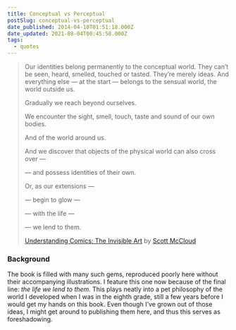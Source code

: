 ```yaml
---
title: Conceptual vs Perceptual
postSlug: conceptual-vs-perceptual
date_published: 2014-04-10T01:51:18.000Z
date_updated: 2021-08-04T00:45:58.000Z
tags:
  - quotes
---
```


> Our identities belong permanently to the conceptual world. They can&#8217;t be seen, heard, smelled, touched or tasted. They&#8217;re merely ideas. And everything else — at the start — belongs to the sensual world, the world outside us.
> 
> Gradually we reach beyond ourselves.
> 
> We encounter the sight, smell, touch, taste and sound of our own bodies.
> 
> And of the world around us.
> 
> And we discover that objects of the physical world can also cross over —
> 
> — and possess identities of their own.
> 
> Or, as our extensions —
> 
> — begin to glow —
> 
> — with the life —
> 
> — we lend to them.
> 
> [Understanding Comics: The Invisible Art](http://www.amazon.com/gp/product/006097625X/ref=as_li_ss_tl?ie=UTF8&amp;camp=1789&amp;creative=390957&amp;creativeASIN=006097625X&amp;linkCode=as2&amp;tag=tuhisblog-20) by [Scott McCloud](http://scottmccloud.com/)

### Background

The book is filled with many such gems, reproduced poorly here without their accompanying illustrations. I feature this one now because of the final line: *the life we lend to them*. This plays neatly into a pet philosophy of the world I developed when I was in the eighth grade, still a few years before I would get my hands on this book. Even though I&#8217;ve grown out of those ideas, I might get around to publishing them here, and thus this serves as foreshadowing.
